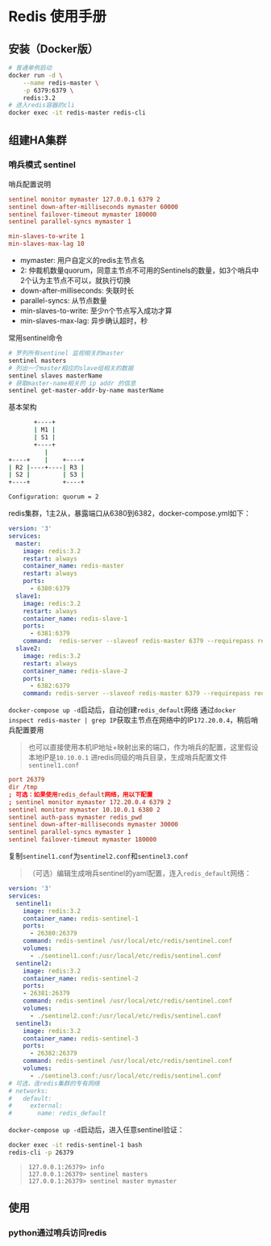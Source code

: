 # Redis 使用手册

## 安装（Docker版）

```bash
# 普通单例启动
docker run -d \
    --name redis-master \
    -p 6379:6379 \
    redis:3.2
# 进入redis容器的cli
docker exec -it redis-master redis-cli
```

## 组建HA集群

### 哨兵模式 sentinel

哨兵配置说明

```conf
sentinel monitor mymaster 127.0.0.1 6379 2
sentinel down-after-milliseconds mymaster 60000
sentinel failover-timeout mymaster 180000
sentinel parallel-syncs mymaster 1

min-slaves-to-write 1
min-slaves-max-lag 10
```

* mymaster: 用户自定义的redis主节点名
* 2: 仲裁机数量quorum，同意主节点不可用的Sentinels的数量，如3个哨兵中2个认为主节点不可以，就执行切换
* down-after-milliseconds: 失联时长
* parallel-syncs: 从节点数量
* min-slaves-to-write: 至少n个节点写入成功才算
* min-slaves-max-lag: 异步确认超时，秒

常用sentinel命令

```bash
# 罗列所有sentinel 监视相关的master
sentinel masters
# 列出一个master相应的slave组相关的数据
sentinel slaves masterName
# 获取master-name相关的 ip addr 的信息
sentinel get-master-addr-by-name masterName
```

基本架构

```bash
       +----+
       | M1 |
       | S1 |
       +----+
          |
+----+    |    +----+
| R2 |----+----| R3 |
| S2 |         | S3 |
+----+         +----+

Configuration: quorum = 2
```

redis集群，1主2从，暴露端口从6380到6382，docker-compose.yml如下：

```yaml
version: '3'
services:
  master:
    image: redis:3.2
    restart: always
    container_name: redis-master
    restart: always
    ports:
      - 6380:6379
  slave1:
    image: redis:3.2
    restart: always
    container_name: redis-slave-1
    ports:
      - 6381:6379
    command:  redis-server --slaveof redis-master 6379 --requirepass redis_pwd --masterauth redis_pwd
  slave2:
    image: redis:3.2
    restart: always
    container_name: redis-slave-2
    ports:
      - 6382:6379
    command: redis-server --slaveof redis-master 6379 --requirepass redis_pwd --masterauth redis_pwd
```

`docker-compose up -d`启动后，自动创建`redis_default`网络
通过`docker inspect redis-master | grep IP`获取主节点在网络中的IP`172.20.0.4`，稍后哨兵配置要用
> 也可以直接使用本机IP地址+映射出来的端口，作为哨兵的配置，这里假设本地IP是`10.10.0.1`
进redis同级的哨兵目录，生成哨兵配置文件`sentinel1.conf`

```conf
port 26379
dir /tmp
; 可选：如果使用redis_default网络，用以下配置
; sentinel monitor mymaster 172.20.0.4 6379 2
sentinel monitor mymaster 10.10.0.1 6380 2
sentinel auth-pass mymaster redis_pwd
sentinel down-after-milliseconds mymaster 30000
sentinel parallel-syncs mymaster 1
sentinel failover-timeout mymaster 180000
```

复制`sentinel1.conf`为`sentinel2.conf`和`sentinel3.conf`
> （可选）编辑生成哨兵sentinel的yaml配置，连入`redis_default`网络：

```yaml
version: '3'
services:
  sentinel1:
    image: redis:3.2
    container_name: redis-sentinel-1
    ports:
      - 26380:26379
    command: redis-sentinel /usr/local/etc/redis/sentinel.conf
    volumes:
      - ./sentinel1.conf:/usr/local/etc/redis/sentinel.conf
  sentinel2:
    image: redis:3.2
    container_name: redis-sentinel-2
    ports:
    - 26381:26379
    command: redis-sentinel /usr/local/etc/redis/sentinel.conf
    volumes:
      - ./sentinel2.conf:/usr/local/etc/redis/sentinel.conf
  sentinel3:
    image: redis:3.2
    container_name: redis-sentinel-3
    ports:
      - 26382:26379
    command: redis-sentinel /usr/local/etc/redis/sentinel.conf
    volumes:
      - ./sentinel3.conf:/usr/local/etc/redis/sentinel.conf
# 可选，连redis集群的专有网络
# networks: 
#   default:
#     external:
#       name: redis_default      
```

`docker-compose up -d`启动后，进入任意sentinel验证：

```bash
docker exec -it redis-sentinel-1 bash
redis-cli -p 26379
```

> `127.0.0.1:26379> info`  
> `127.0.0.1:26379> sentinel masters`  
> `127.0.0.1:26379> sentinel master mymaster`  


## 使用

### python通过哨兵访问redis

